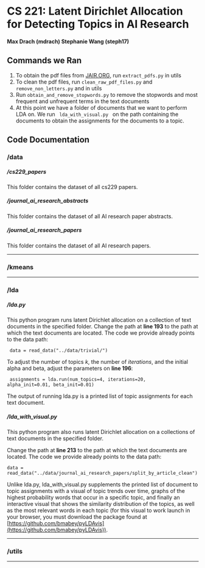 # CS 221: Latent Dirichlet Allocation for Detecting Topics in AI Research
#### Max Drach (mdrach) Stephanie Wang (steph17)
## Commands we Ran
1. To obtain the pdf files from [JAIR.ORG](https://www.jair.org/contents.html), run <code>extract_pdfs.py</code> in utils
2. To clean the pdf files, run <code>clean_raw_pdf_files.py</code> and <code>remove_non_letters.py</code> and in utils
3. Run <code>obtain_and_remove_stopwords.py</code> to remove the stopwords and most frequent and unfrequent terms in the text documents
4. At this point we have a folder of documents that we want to perform LDA on. We run <code> lda_with_visual.py </code> on the path containing the documents to obtain the assignments for the documents to a topic. 
## Code Documentation
### /data
##### /cs229_papers
This folder contains the dataset of all cs229 papers.
##### /journal_ai_research_abstracts
This folder contains the dataset of all AI research paper abstracts.
##### /journal_ai_research_papers
This folder contains the dataset of all AI research papers. 
***
### /kmeans

***
### /lda

##### /lda.py 
This python program runs latent Dirichlet allocation on a collection of text documents in the specified folder. Change the path at **line 193** to the path at which the text documents are located. The code we provide already points to the data path:  

<code> data = read_data("../data/trivial/") </code>  

To adjust the number of topics *k*, the number of *iterations*, and the initial alpha and beta, adjust the parameters on **line 196**:  

<code> assignments = lda.run(num_topics=4, iterations=20, alpha_init=0.01, beta_init=0.01) </code>  

The output of running lda.py is a printed list of topic assignments for each text document.

##### /lda_with_visual.py
This python program also runs latent Dirichlet allocation on a collections of text documents in the specified folder.  
  
 Change the path at **line 213** to the path at which the text documents are located. The code we provide already points to the data path:  

 <code>data = read_data("../data/journal_ai_research_papers/split_by_article_clean")</code>  

 Unlike lda.py, lda_with_visual.py supplements the printed list of document to topic assignments with a visual of topic trends over time, graphs of the highest probability words that occur in a specific topic, and finally an interactive visual that shows the similarity distribution of the topics, as well as the most relevant words in each topic (for this visual to work launch in your browser, you must download the package found at [https://github.com/bmabey/pyLDAvis](https://github.com/bmabey/pyLDAvis)).

***
### /utils

***